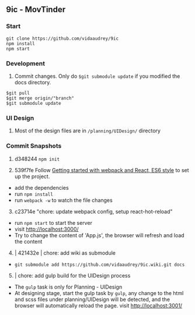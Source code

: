 ## 9ic - MovTinder 

### Start 
```
git clone https://github.com/vidaaudrey/9ic
npm install 
npm start 
```


### Development
1. Commit changes. Only do `$git submodule update` if you modified the docs directory. 
```
$git pull
$git merge origin/"branch"
$git submodule update
```


### UI Design 
1. Most of the design files are in `/planning/UIDesign/` directory


### Commit Snapshots 
1. d348244  `npm init`


2. 539f7fe  Follow [Getting started with webpack and React, ES6 style](http://humaan.com/getting-started-with-webpack-and-react-es6-style/) to set up the project. 
  * add the dependencies
  * run `npm install`
  * run `webpack -w` to watch the file changes 

3. c23714e  "chore: update webpack config, setup react-hot-reload"
  * run `npm start` to start the server
  * visit [http://localhost:3000/](http://localhost:3000/)
  * Try to change the content of 'App.js', the browser will refresh and load the content 

4. | 421432e | chore: add wiki as submodule 
  * `git submodule add https://github.com/vidaaudrey/9ic.wiki.git docs`


5.  | chore: add gulp build for the UIDesign process 
  * The `gulp` task is only for Planning - UIDesign
  * At designing stage, start the gulp task by `gulp`, any change to the html and scss files under planning/UIDesign will be detected, and the browser will automatically reload the page. visit [http://localhost:3001/](http://localhost:3001/)